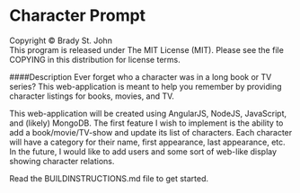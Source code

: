 # Character Prompt
Copyright &copy; Brady St. John <br />
This program is released under The MIT License (MIT).
Please see the file COPYING in this distribution for
license terms.

####Description
Ever forget who a character was in a long book or TV series? This web-application is meant to help you remember by providing character listings for books, movies, and TV. 

This web-application will be created using AngularJS, NodeJS, JavaScript, and (likely) MongoDB. The first feature I wish to implement is the ability to add a book/movie/TV-show and update its list of characters. Each character will have a category for their name, first appearance, last appearance, etc. In the future, I would like to add users and some sort of web-like display showing character relations.

Read the BUILDINSTRUCTIONS.md file to get started.
